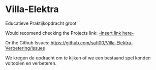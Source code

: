 # Villa-Elektra

Educatieve Praktijkopdracht groot

Would recomend checking the Projects link: [-insert link here-](https://trello.com/b/YbUl0f3y/villa-elektra-verbetering)

Or the Github Issues: https://github.com/safi00/Villa-Elektra-Verbetering/issues

We kregen de opdracht om te kijken of we een bestaand spel konden voltooien en verbeteren.
